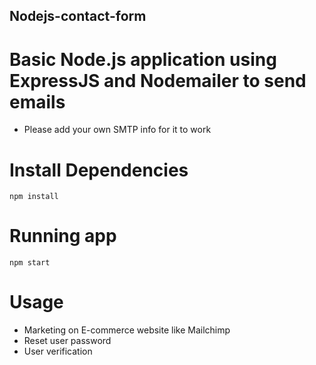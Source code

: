## Nodejs-contact-form

# Basic Node.js application using ExpressJS and Nodemailer to send emails 
- Please add your own SMTP info for it to work 

# Install Dependencies

```console
npm install
```

# Running app

```console
npm start
```

# Usage
* Marketing on E-commerce website like Mailchimp 
* Reset user password 
* User verification

